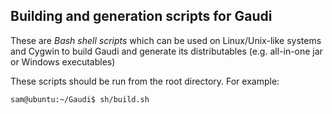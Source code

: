 Building and generation scripts for Gaudi
-----------------------------------------

These are _Bash shell scripts_ which can be used
on Linux/Unix-like systems and Cygwin 
to build Gaudi and generate its distributables 
(e.g. all-in-one jar or Windows executables)

These scripts should be run from the root directory.
For example:

`sam@ubuntu:~/Gaudi$ sh/build.sh`
